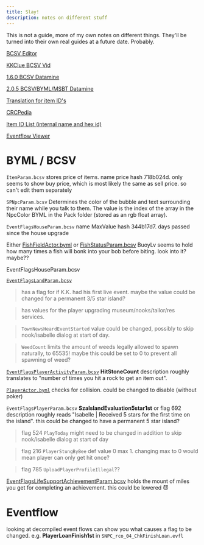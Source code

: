 ```yaml
---
title: Slay!
description: notes on different stuff 
---
```


This is not a guide, more of my own notes on different things.  They'll be turned into their own real guides at a future date.  Probably.

[BCSV Editor](https://gamebanana.com/tools/6825)

[KKClue BCSV Vid](https://www.youtube.com/watch?v=tRsBan5HTsM)

[1.6.0 BCSV Datamine](https://wuffs.org/acnh/bcsv_160/html/) 

[2.0.5 BCSV/BYML/MSBT Datamine](https://gitlab.com/AeonSake/acnh-data)

[Translation for item ID's](https://docs.google.com/spreadsheets/d/1MMbsvDfu59OY9YBEAfHhFJ6O8vRTllNFgMrX7RBZuyI/edit#gid=0)

[CRCPedia](https://docs.google.com/spreadsheets/d/13JwdQs7uvg4gMqll0OpoaiQUlWV2lO9iSbPlymMSNSQ/)

[Item ID List (internal name and hex id)](https://mpql.net/tools/acnh/codes/item-list/)

[Eventflow Viewer](https://acnh.isomorphicbox.com/evfl/)

# BYML / BCSV

`ItemParam.bcsv` stores price of items. name price hash 718b024d. only seems to show buy price, which is most likely the same as sell price. so can't edit them separately

`SPNpcParam.bcsv` Determines the color of the bubble and text surrounding their name while you talk to them. The value is the index of the array in the NpcColor BYML in the Pack folder (stored as an rgb float array).

`EventFlagsHouseParam.bcsv` name MaxValue hash 344b17d7. days passed since the house upgrade

Either [FishFieldActor.byml](https://gitlab.com/AeonSake/acnh-data/-/blob/master/BYML/XML/StaticParam/Param/Actor/FishFieldActor.byml.xml) or [FishStatusParam.bcsv](https://gitlab.com/AeonSake/acnh-data/-/blob/master/BCSV/CSV/FishStatusParam.bcsv.csv) BuoyLv seems to hold how many times a fish will bonk into your bob before biting. look into it? maybe??

EventFlagsHouseParam.bcsv

[`EventFlagsLandParam.bcsv`](https://gitlab.com/AeonSake/acnh-data/-/blob/master/BCSV/CSV/EventFlagsLandParam.bcsv.csv) 
> has a flag for if K.K. had his first live event. maybe the value could be changed for a permanent 3/5 star island?

> has values for the player upgrading museum/nooks/tailor/res services. 

> `TownNewsHeardEventStarted` value could be changed, possibly to skip nook/isabelle dialog at start of day.

> `WeedCount` limits the amount of weeds legally allowed to spawn naturally, to 65535! maybe this could be set to 0 to prevent all spawning of weed?

[`EventFlagsPlayerActivityParam.bcsv`](https://gitlab.com/AeonSake/acnh-data/-/blob/master/BCSV/CSV/EventFlagsPlayerActivityParam.bcsv.csv) **HitStoneCount** description roughly translates to "number of times you hit a rock to get an item out".

[`PlayerActor.byml`](https://gitlab.com/AeonSake/acnh-data/-/blob/master/BYML/XML/StaticParam/Param/Actor/PlayerActor.byml.xml) checks for collision. could be changed to disable (without poker)

`EventFlagsPlayerParam.bcsv` **SzaIslandEvaluation5star1st** or flag 692 description roughly reads "Isabelle | Received 5 stars for the first time on the island". this could be changed to have a permanent 5 star island?
> flag 524 `PlayToday` might need to be changed in addition to skip nook/isabelle dialog at start of day

> flag 216 `PlayerStungByBee` def value 0 max 1. changing max to 0 would mean player can only get hit once?

> flag 785 `UploadPlayerProfileIllegal`??

[EventFlagsLifeSupportAchievementParam.bcsv](https://gitlab.com/AeonSake/acnh-data/-/blob/master/BCSV/CSV/EventFlagsLifeSupportAchievementParam.bcsv.csv) holds the mount of miles you get for completing an achievement. this could be lowered 😈

# Eventflow

looking at decompiled event flows can show you what causes a flag to be changed. e.g. **PlayerLoanFinish1st** in `SNPC_rco_04_ChkFinishLoan.evfl`